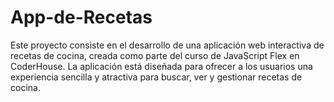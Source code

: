 # App-de-Recetas
Este proyecto consiste en el desarrollo de una aplicación web interactiva de recetas de cocina, creada como parte del curso de JavaScript Flex en CoderHouse. La aplicación está diseñada para ofrecer a los usuarios una experiencia sencilla y atractiva para buscar, ver y gestionar recetas de cocina.
